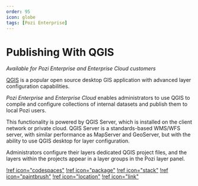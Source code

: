 ```yaml
---
order: 95
icon: globe
tags: [Pozi Enterprise]
---
```


# Publishing With QGIS

*Available for Pozi Enterprise and Enterprise Cloud customers*

[QGIS](https://qgis.org/) is a popular open source desktop GIS application with advanced layer configuration capabilities.

*Pozi Enterprise* and *Enterprise Cloud* enables administrators to use QGIS to compile and configure collections of internal datasets and publish them to local Pozi users.

This functionality is powered by QGIS Server, which is installed on the client network or private cloud. QGIS Server is a standards-based WMS/WFS server, with similar performance as MapServer and GeoServer, but with the ability to use QGIS desktop for layer configuration.

Administrators configure their layers dedicated QGIS project files, and the layers within the projects appear in a layer groups in the Pozi layer panel.

[!ref icon="codespaces"](./setting-up-qgis/)
[!ref icon="package"](./managing-qgis-projects/)
[!ref icon="stack"](./configuring-layers/)
[!ref icon="paintbrush"](./styling-layers/)
[!ref icon="location"](./configuring-whats-here-datasets/)
[!ref icon="link"](./configuring-linked-datasets/)
